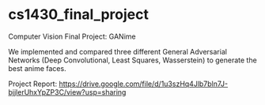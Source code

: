 # cs1430_final_project
Computer Vision Final Project: GANime

We implemented and compared three different General Adversarial Networks (Deep Convolutional, Least Squares, Wasserstein) to generate the best anime faces.

Project Report: https://drive.google.com/file/d/1u3szHq4Jlb7bln7J-bjjlerUhxYpZP3C/view?usp=sharing